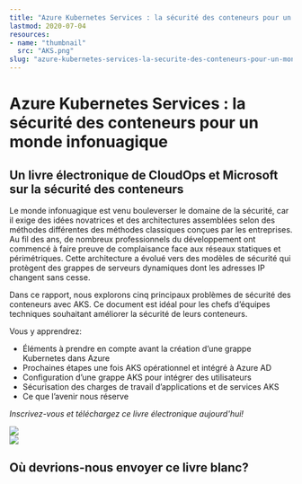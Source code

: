 ```yaml
---
title: "Azure Kubernetes Services : la sécurité des conteneurs pour un monde infonuagique"
lastmod: 2020-07-04
resources:
- name: "thumbnail"
  src: "AKS.png"
slug: "azure-kubernetes-services-la-securite-des-conteneurs-pour-un-monde-infonuagique"
---
```



<div class="landing-page">
    <!-- hero -->
    <div class="hero jumbotron reading-landing jumbotron-fluid">
        <div class="container-fluid">
            <div class="row">
                <div class="col-xl-6 offset-xl-2 col-lg-10 offset-lg-1 col-md-12">
                    <h1 class="display-4">Azure Kubernetes Services : la sécurité des conteneurs pour un monde infonuagique</h1>
                </div>
            </div>
        </div>
    </div>
    <div class="main-content">
        <div class="row">
            <div class="col-xl-4 offset-xl-2 without-bottom-line">
                <div class="workshop-prerequisites">
                    <h2>Un livre électronique de CloudOps et Microsoft sur la sécurité des conteneurs
</h2>                             
                    <p>Le monde infonuagique est venu bouleverser le domaine de la sécurité, car il exige des idées novatrices et des architectures assemblées selon des méthodes différentes des méthodes classiques conçues par les entreprises. Au fil des ans, de nombreux professionnels du développement ont commencé à faire preuve de complaisance face aux réseaux statiques et périmétriques. Cette architecture a évolué vers des modèles de sécurité qui protègent des grappes de serveurs dynamiques dont les adresses IP changent sans cesse.</p>
                    <p>Dans ce rapport, nous explorons cinq principaux problèmes de sécurité des conteneurs avec AKS. Ce document est idéal pour les chefs d’équipes techniques souhaitant améliorer la sécurité de leurs conteneurs.</p>
                    <p>Vous y apprendrez:</p>
                    <ul class="dashes">
                    <li>Éléments à prendre en compte avant la création d’une grappe Kubernetes dans Azure</li>
                    <li>Prochaines étapes une fois AKS opérationnel et intégré à Azure AD</li>
                    <li>Configuration d’une grappe AKS pour intégrer des utilisateurs</li>
                    <li>Sécurisation des charges de travail d’applications et de services AKS</li>
                    <li>Ce que l’avenir nous réserve</li>
                    </ul>
                    <p><i>Inscrivez-vous et téléchargez ce livre électronique aujourd'hui!</i></p>
                </div>
            </div>
                <div class="col-xl-4 offset-xl-0 white-paper-image">
                <img src="/images/white-papers/azure-kubernetes-services.png">
            </div>
        </div>
            </div>
        </div>
    </div>
    <!-- contact us -->
    <div class="contact-us-card">
        <div class="row">
            <div class="col-xl-8 offset-xl-2 col-lg-10 offset-lg-1 col-md-12 col-sm-12 col-xs-12">
                <img src="/images/single-line-arrows.png">
            </div>
            <div
                class="col-xl-3 offset-xl-3 col-lg-3 offset-lg-1 col-md-10 offset-md-1 col-sm-10 offset-sm-1 col-xs-12">
                <h2>Où devrions-nous envoyer ce livre blanc?</h2>
            </div>
            <div
                class="col-xl-5 offset-xl-0 col-lg-6 offset-lg-1 col-md-8 offset-md-2 col-sm-10 offset-sm-1 col-xs-12 general-contact-form">
<!--[if lte IE 8]>
<script charset="utf-8" type="text/javascript" src="//js.hsforms.net/forms/v2-legacy.js"></script>
<![endif]-->
<script charset="utf-8" type="text/javascript" src="//js.hsforms.net/forms/v2.js"></script>
<script>
  hbspt.forms.create({
        portalId: "732832",
        formId: "c2168fc5-21df-465e-bf3c-5becaab7e140"
});
</script>
            </div>
        </div>
    </div>
</div>
